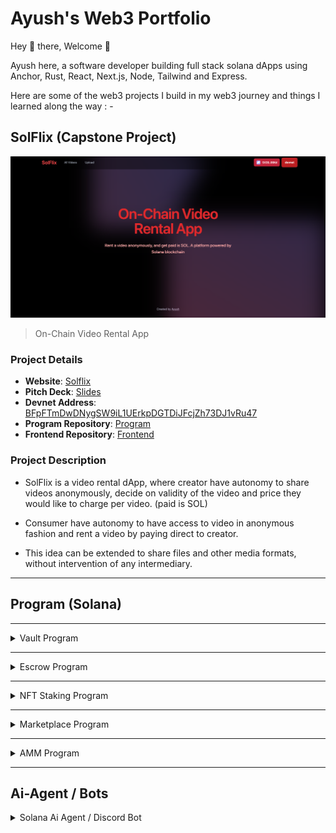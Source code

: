 # Ayush's Web3 Portfolio

Hey 👋 there, Welcome 🙂

Ayush here, a software developer building full stack solana dApps using Anchor, Rust, React, Next.js, Node, Tailwind and Express.

Here are some of the web3 projects I build in my web3 journey and things I learned along the way : -

## SolFlix (Capstone Project)

<div align="">
 <img src="./img.png" alt="Logo" width="800" style="margin-left: auto; margin-right: auto">
</div>

> On-Chain Video Rental App

### Project Details

- **Website**: [Solflix](https://solflix-v.vercel.app/)
- **Pitch Deck**: [Slides](https://www.canva.com/design/DAGYDBsodR4/HPqWgCWfJQaox2bz4OmtlA/edit?utm_content=DAGYDBsodR4&utm_campaign=designshare&utm_medium=link2&utm_source=sharebutton)
- **Devnet Address**: [BFpFTmDwDNygSW9iL1UErkpDGTDiJFcjZh73DJ1vRu47](https://explorer.solana.com/address/BFpFTmDwDNygSW9iL1UErkpDGTDiJFcjZh73DJ1vRu47?cluster=devnet)
- **Program Repository**: [Program](https://github.com/ayushagarwal27/Solflix_Anchor_Rust)
- **Frontend Repository**: [Frontend](https://github.com/ayushagarwal27/solflix-frontend)

### Project Description

- SolFlix is a video rental dApp, where creator have autonomy to share videos anonymously, decide on validity of the video and price they would like to charge per video. (paid is SOL)

- Consumer have autonomy to have access to video in anonymous fashion and rent a video by paying direct to creator.

- This idea can be extended to share files and other media formats, without intervention of any intermediary.

---

## Program (Solana)

<hr/>

<details close>
<summary>  Vault Program</summary>
<br/>

A Solana program enabling users to create, deposit into, withdraw from, and close a user-specific account.

- User can open a vault, which will be system account unique to user
- User can deposit amount into vault
- User can withdraw amount from vault

Tech Stack : Anchor, Rust

- [Repo Link](https://github.com/ayushagarwal27/anchor_vault_solana)

</details>

<hr/>

<details close>
<summary>  Escrow Program</summary>
<br/>
A Solana program for holding funds until a condition is met for achieving a trustless conditional transfer.

#### Make Instruction

- Maker initializes escrow PDA,
- Maker creates vault PDA, whose authority lies with escrow
- Escrow contains information of token mint addresses and amount that needs to be exchanged

#### Refund Instruction

- Maker calls refund instruction for closing escrow and get a refund

#### Take Instruction

- Taker creates associated_token_account (ATA) for maker
- Taker transfers tokens to maker ATA
- Escrow transfers tokens from vault to taker ATA
- Escrow PDA is closed

Tech Stack : Anchor, Rust

- [Repo Link](https://github.com/ayushagarwal27/anchor_escrow_sol/tree/main)

</details>

<hr/>

<details close>
<summary> NFT Staking Program</summary>
<br/>

A Solana program for staking an NFT from a specific collection, earning points, and minting rewards.

#### Initialize User Instruction

- Creates user account PDA
- User account contains
  - points: reward points
  - amounts_staked: number of nft staked

#### Initialize Config Instruction

- Creates Config PDA
- Config PDA includes
  - points_per_stake: reward points per stake
  - freeze_period: period till which nft needs to be staked
  - max_stake: max number of nft that can be staked
  - rewards_bump: bump of rewards_mint
- Initialize Rewards Mint
- Only Admin can create config and reward_mint

#### Stake Instruction

- Creates Stake PDA
- Stake PDA includes
  - owner: owner of nft
  - mint: mint address of nft
  - stake_at: Unix time stamp when nft was staked
- Delegate Authority of Mint ATA to Stake Account
- Freezes Nft
- Increment user account staked nft by one

#### UnStake Instruction

- Checks elapsed time
- Increases the user reward points
- Unfreezes NFT
- Revokes delegation to Stake Account
- Decreases ft staked number by one

#### Claim Instruction

- Mint reward tokens to User Rewards ATA
- Makes user reward points to zero

Tech Stack : Anchor, Rust

- [Repo Link](https://github.com/ayushagarwal27/anchor-nft-staking-program/tree/main)
</details>

---

<details close>
<summary> Marketplace Program</summary>
<br/>
A Solana program where : 

- admin can initialize marketplace
- maker can list their NFT, 
- maker can delist their listed NFT,
- taker can purchase listed NFT


### State

Marketplace

```rs
pub struct Marketplace {
    pub admin: Pubkey,
    pub fee: u64,
    pub treasury_bump: u8,
    pub rewards_bump: u8,
    pub bump: u8,
    #[max_len(32)]
    pub name: String,
}
```

Listing

```rs
pub struct Listing {
    pub maker: Pubkey,
    pub mint: Pubkey,
    pub price: u64,
    pub bump: u8,
}
```


### Instructions

- Init: initilaizes the marketplace with pda with a specific name and related accounts by admin
- List: initilaizes the listing pda, transfer NFT from user's NFT ATA to Vault owned by Listing pda
- Purchase:
  - send price (sol) from taker to maker deducting marketplace fee,
  - transfer fee from taker to treasury of marketplace
  - send nft from vault of marketplace to taker ATA
  - close marketplace vault
- Delist:
  - send nft from marketplace vault to maker ata
  - close marketplace vault

Tech Stack : Anchor, Rust

- [Repo Link](https://github.com/ayushagarwal27/anchor_marketplace)
</details>

---

<details close>
<summary> AMM Program</summary>
<br/>
A Solana program where:  
- liquidity pool is created
- provider can deposit tokens
- user can swap tokens via the pool
- provider can withdraw tokens from pool

### State

```rs
pub struct Config {
    pub seed: u64, // used for creating different pools config
    pub authority: Option<Pubkey>, // if we want authority to lock config account
    pub mint_x : Pubkey, // TokenX
    pub mint_y: Pubkey, // TokenY
    pub fee: u16, // Swap fee in basis points
    pub locked: bool, // authority can lock a pool
    pub config_bump: u8, // seeds for config account
    pub lp_bump: u8 // bump seeds for LP token
}
```


### Instructions

- Initialize: Initialize liquidity mint, vaults for liquidity tokens, and lp pool config 
- Deposit: 
  - deposit liquidity tokens from user-ata to liquidity tokens-ata
  - mint lp tokens to user-lp-ata
- Swap:
  - deposit x  token from user-ata-x to lp-vault-ata-x
  - withdraw y from lp-vault-ata-y to user-ata-y
- Withdraw:
  - withdraw tokens from lp pool vault to provider-ata
  - burn lp tokens owned by provider

- [Repo Link](https://github.com/ayushagarwal27/anchor_amm)
</details>

---
## Ai-Agent / Bots

<details close>
<summary>Solana Ai Agent / Discord Bot</summary>
<br/>

An AI agent that provides token and swap information. Just provide mint address of tokens, amount and slippage

- Bot is active between 10:30 am - 12:30 pm (EST)
- Discord server [link](https://discord.gg/vQy9azja)

Tech Stack : Eliza framework, Jupiter APIs

- [Repo Link](https://github.com/ayushagarwal27/ai-agent-solana)

</details>